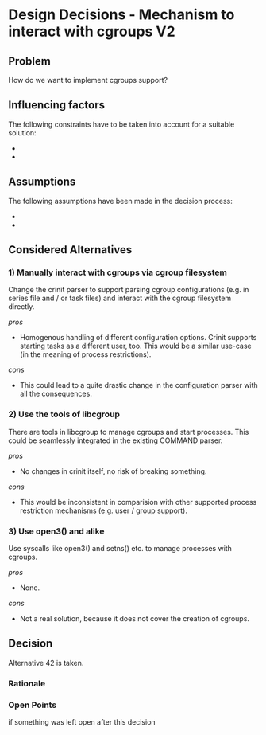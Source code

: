# Design Decisions - Mechanism to interact with cgroups V2

## Problem

How do we want to implement cgroups support?

## Influencing factors

The following constraints have to be taken into account for a suitable solution:
* <first>
* <second>



## Assumptions

The following assumptions have been made in the decision process:
* <first>
* <second>



## Considered Alternatives

### 1) Manually interact with cgroups via cgroup filesystem

Change the crinit parser to support parsing cgroup configurations (e.g. in series file
and / or task files) and interact with the cgroup filesystem directly.

*pros*
* <first> Homogenous handling of different configuration options. Crinit supports starting
tasks as a different user, too. This would be a similar use-case (in the meaning of process
restrictions).

*cons*
* <first> This could lead to a quite drastic change in the configuration parser with all 
the consequences.

### 2) Use the tools of libcgroup

There are tools in libcgroup to manage cgroups and start processes. This could be seamlessly
integrated in the existing COMMAND parser.

*pros*
* <first> No changes in crinit itself, no risk of breaking something.

*cons*
* <first> This would be inconsistent in comparision with other supported process restriction mechanisms (e.g. user / group support).

### 3) Use open3() and alike

Use syscalls like open3() and setns() etc. to manage processes with cgroups.

*pros*
* <first> None.

*cons*
* <first> Not a real solution, because it does not cover the creation of cgroups.

## Decision

Alternative 42 is taken.

### Rationale

### Open Points

if something was left open after this decision
